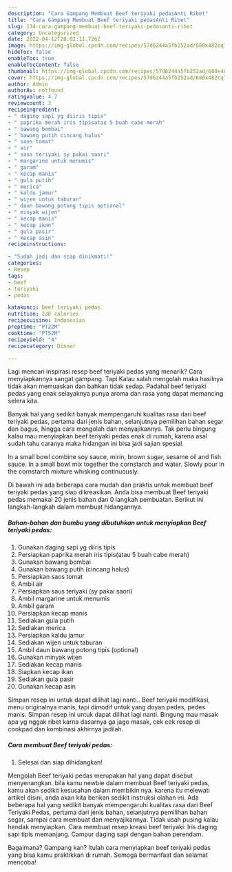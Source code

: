 ```yaml
---
description: "Cara Gampang Membuat Beef teriyaki pedasAnti Ribet"
title: "Cara Gampang Membuat Beef teriyaki pedasAnti Ribet"
slug: 134-cara-gampang-membuat-beef-teriyaki-pedasanti-ribet
category: Uncategorized
date: 2022-04-12T20:02:11.726Z
image: https://img-global.cpcdn.com/recipes/57d6244a5fb252ad/680x482cq70/beef-teriyaki-pedas-foto-resep-utama.jpg
hideToc: false
enableToc: true
enableTocContent: false
thumbnail: https://img-global.cpcdn.com/recipes/57d6244a5fb252ad/680x482cq70/beef-teriyaki-pedas-foto-resep-utama.jpg
cover: https://img-global.cpcdn.com/recipes/57d6244a5fb252ad/680x482cq70/beef-teriyaki-pedas-foto-resep-utama.jpg
author: Admin
authorAv: notfound
ratingvalue: 4.7
reviewcount: 3
recipeingredient:
- " daging sapi yg diiris tipis"
- " paprika merah iris tipisatau 5 buah cabe merah"
- " bawang bombai"
- " bawang putih cincang halus"
- " saos tomat"
- " air"
- " saus teriyaki sy pakai saori"
- " margarine untuk menumis"
- " garam"
- " kecap manis"
- " gula putih"
- " merica"
- " kaldu jamur"
- " wijen untuk taburan"
- " daun bawang potong tipis optional"
- " minyak wijen"
- " kecap manis"
- " kecap ikan"
- " gula pasir"
- " kecap asin"
recipeinstructions:

- "Sudah jadi dan siap dinikmati!"
categories:
- Resep
tags:
- beef
- teriyaki
- pedas

katakunci: beef teriyaki pedas 
nutrition: 238 calories
recipecuisine: Indonesian
preptime: "PT22M"
cooktime: "PT52M"
recipeyield: "4"
recipecategory: Dinner

---
```



Lagi mencari inspirasi resep beef teriyaki pedas yang menarik? Cara menyiapkannya sangat gampang. Tapi Kalau salah mengolah maka hasilnya tidak akan memuaskan dan bahkan tidak sedap. Padahal beef teriyaki pedas yang enak selayaknya punya aroma dan rasa yang dapat memancing selera kita.


Banyak hal yang sedikit banyak mempengaruhi kualitas rasa dari beef teriyaki pedas, pertama dari jenis bahan, selanjutnya pemilihan bahan segar dan bagus, hingga cara mengolah dan menyajikannya. Tak perlu bingung kalau mau menyiapkan beef teriyaki pedas enak di rumah, karena asal sudah tahu caranya maka hidangan ini bisa jadi sajian spesial.

In a small bowl combine soy sauce, mirin, brown sugar, sesame oil and fish sauce. In a small bowl mix together the cornstarch and water. Slowly pour in the cornstarch mixture whisking continuously.


Di bawah ini ada beberapa cara mudah dan praktis untuk membuat beef teriyaki pedas yang siap dikreasikan. Anda bisa membuat Beef teriyaki pedas memakai 20 jenis bahan dan 0 langkah pembuatan. Berikut ini langkah-langkah dalam membuat hidangannya.

<!--inarticleads1-->

##### Bahan-bahan dan bumbu yang dibutuhkan untuk menyiapkan Beef teriyaki pedas:

1. Gunakan  daging sapi yg diiris tipis
1. Persiapkan  paprika merah iris tipis(atau 5 buah cabe merah)
1. Gunakan  bawang bombai
1. Gunakan  bawang putih (cincang halus)
1. Persiapkan  saos tomat
1. Ambil  air
1. Persiapkan  saus teriyaki (sy pakai saori)
1. Ambil  margarine untuk menumis
1. Ambil  garam
1. Persiapkan  kecap manis
1. Sediakan  gula putih
1. Sediakan  merica
1. Persiapkan  kaldu jamur
1. Sediakan  wijen untuk taburan
1. Ambil  daun bawang potong tipis (optional)
1. Gunakan  minyak wijen
1. Sediakan  kecap manis
1. Siapkan  kecap ikan
1. Sediakan  gula pasir
1. Gunakan  kecap asin


Simpan resep ini untuk dapat dilihat lagi nanti.. Beef teriyaki modifikasi, menu originalnya manis, tapi dimodif untuk yang doyan pedes, pedes manis. Simpan resep ini untuk dapat dilihat lagi nanti. Bingung mau masak apa yg nggak ribet karna dasarnya ga jago masak, cek cek resep di cookpad dan kombinasi akhirnya jadilah. 

<!--inarticleads2-->

##### Cara membuat Beef teriyaki pedas:


1. Selesai dan siap dihidangkan!

Mengolah Beef teriyaki pedas merupakan hal yang dapat disebut menyenangkan. bila kamu newbie dalam membuat Beef teriyaki pedas, kamu akan sedikit kesusahan dalam membikin nya. karena itu melewati artikel disini, anda akan kita berikan sedikit instruksi olahan ini. Ada beberapa hal yang sedikit banyak mempengaruhi kualitas rasa dari Beef Teriyaki Pedas, pertama dari jenis bahan, selanjutnya pemilihan bahan segar, sampai cara membuat dan menyajikannya. Tidak usah pusing kalau hendak menyiapkan. Cara membuat resep kreasi beef teriyaki: Iris daging sapi tipis memanjang. Campur daging sapi dengan bahan perendam. 

Bagaimana? Gampang kan? Itulah cara menyiapkan beef teriyaki pedas yang bisa kamu praktikkan di rumah. Semoga bermanfaat dan selamat mencoba!
